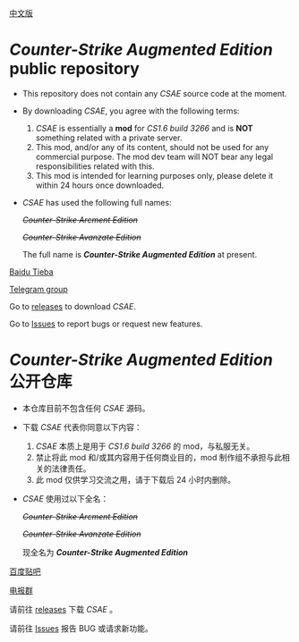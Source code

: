 [中文版](https://github.com/ltndkl/Counter-Strike-Augmented-Edition#counter-strike-augmented-edition-%E5%85%AC%E5%BC%80%E4%BB%93%E5%BA%93)

# _Counter-Strike Augmented Edition_ public repository
-   This repository does not contain any _CSAE_ source code at the moment.

-   By downloading _CSAE_, you agree with the following terms:
    1. _CSAE_ is essentially a **mod** for _CS1.6 build 3266_ and is **NOT** something related with a private server.
    2. This mod, and/or any of its content, should not be used for any commercial purpose. The mod dev team will NOT bear any legal responsibilities related with this.
    3. This mod is intended for learning purposes only, please delete it within 24 hours once downloaded.

-   _CSAE_ has used the following full names:

    ~~_Counter-Strike Arcment Edition_~~

    ~~_Counter-Strike Avanzate Edition_~~

    The full name is **_Counter-Strike Augmented Edition_** at present.

[Baidu Tieba](https://tieba.baidu.com/csae)

[Telegram group](https://t.me/joinchat/JNYAMw3FyuWw81pHaG07JA)

Go to [releases](https://github.com/ltndkl/Counter-Strike-Augmented-Edition/releases) to download _CSAE_.

Go to [Issues](https://github.com/ltndkl/Counter-Strike-Augmented-Edition/issues) to report bugs or request new features.

# _Counter-Strike Augmented Edition_ 公开仓库
-   本仓库目前不包含任何 _CSAE_ 源码。

-   下载 _CSAE_ 代表你同意以下内容：
    1. _CSAE_ 本质上是用于 _CS1.6 build 3266_ 的 mod，与私服无关。
    2. 禁止将此 mod 和/或其内容用于任何商业目的，mod 制作组不承担与此相关的法律责任。
    3. 此 mod 仅供学习交流之用，请于下载后 24 小时内删除。

-   _CSAE_ 使用过以下全名：

    ~~_Counter-Strike Arcment Edition_~~

    ~~_Counter-Strike Avanzate Edition_~~

    现全名为 **_Counter-Strike Augmented Edition_**


[百度贴吧](https://tieba.baidu.com/csae)

[电报群](https://t.me/joinchat/JNYAMw3FyuWw81pHaG07JA)

请前往 [releases](https://github.com/ltndkl/Counter-Strike-Augmented-Edition/releases) 下载 _CSAE_ 。

请前往 [Issues](https://github.com/ltndkl/Counter-Strike-Augmented-Edition/issues) 报告 BUG 或请求新功能。
